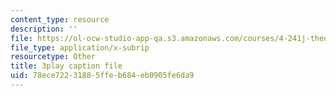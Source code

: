 ```yaml
---
content_type: resource
description: ''
file: https://ol-ocw-studio-app-qa.s3.amazonaws.com/courses/4-241j-theory-of-city-form-spring-2013/78ece72231885ffeb684eb0905fe6da9_3V5ORt7shjI.vtt
file_type: application/x-subrip
resourcetype: Other
title: 3play caption file
uid: 78ece722-3188-5ffe-b684-eb0905fe6da9
---
```

